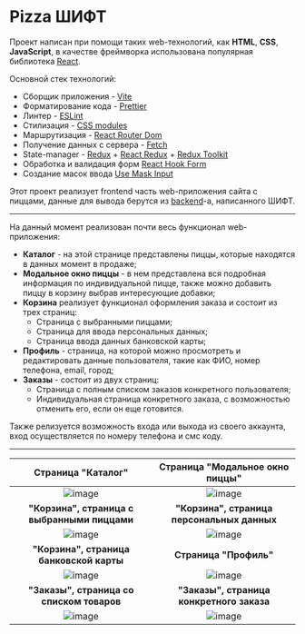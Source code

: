 # Pizza ШИФТ

Проект написан при помощи таких web-технологий, как **HTML**, **CSS**, **JavaScript**, в качестве фреймворка использована популярная библиотека [React](https://react.dev/).

Основной стек технологий:

-   Сборщик приложения - [Vite](https://vitejs.dev/)
-   Форматирование кода - [Prettier](https://prettier.io/)
-   Линтер - [ESLint](https://eslint.org/)
-   Стилизация - [CSS modules](https://create-react-app.dev/docs/adding-a-css-modules-stylesheet/)
-   Маршрутизация - [React Router Dom](https://reactrouter.com/en/main)
-   Получение данных с сервера - [Fetch](https://learn.javascript.ru/fetch)
-   State-manager - [Redux](https://redux.js.org/) + [React Redux](https://react-redux.js.org/) + [Redux Toolkit](https://redux-toolkit.js.org/)
-   Обработка и валидация форм [React Hook Form](https://react-hook-form.com/)
-   Создание масок ввода [Use Mask Input](https://www.npmjs.com/package/use-mask-input)

Этот проект реализует frontend часть web-приложения сайта с пиццами, данные для вывода берутся из [backend](https://shift-backend.onrender.com/api#/)-а, написанного ШИФТ.

---

На данный момент реализован почти весь функционал web-приложения:

-   **Каталог** - на этой странице представлены пиццы, которые находятся в данных момент в продаже;
-   **Модальное окно пиццы** - в нем представлена вся подробная информация по индивидуальной пицце, также можно добавить пиццу в корзину выбрав интересующие добавки;
-   **Корзина** реализует функционал оформления заказа и состоит из трех страниц:
    -   Страница с выбранными пиццами;
    -   Страница для ввода персональных данных;
    -   Страница ввода данных банковской карты;
-   **Профиль** - страница, на которой можно просмотреть и редактировать данные пользователя, такие как ФИО, номер телефона, email, город;
-   **Заказы** - состоит из двух страниц:
    -   Страница с полным списком заказов конкретного пользователя;
    -   Индивидуальная страница конкретного заказа, с возможностью отменить его, если он еще готовится.

Также релизуется возможность входа или выхода из своего аккаунта, вход осуществляется по номеру телефона и смс коду.

---

|                                    Страница "Каталог"                                     |                              Страница "Модальное окно пиццы"                              |
| :---------------------------------------------------------------------------------------: | :---------------------------------------------------------------------------------------: |
| ![image](https://github.com/user-attachments/assets/ffe6290f-e0b4-44b5-b82f-89fe397a3198) | ![image](https://github.com/user-attachments/assets/f01ecbe8-3a62-4d9b-9c22-ca5c49e02831) |
|                       **"Корзина", страница с выбранными пиццами**                        |                        **"Корзина", страница персональных данных**                        |
| ![image](https://github.com/user-attachments/assets/e46a4a5b-2624-4ad8-9701-9617e4327a4c) | ![image](https://github.com/user-attachments/assets/84bc042c-a865-4f06-bbed-7ae8aa000e97) |
|                         **"Корзина", страница банковской карты**                          |                                  **Страница "Профиль"**                                   |
| ![image](https://github.com/user-attachments/assets/4d5efe5a-6bca-44fd-a65b-559137e0d8d7) | ![image](https://github.com/user-attachments/assets/794a084e-4a79-4e98-a676-3bf41ae0b699) |
|                         **"Заказы", страница со списком товаров**                         |                         **"Заказы", страница конкретного заказа**                         |
| ![image](https://github.com/user-attachments/assets/af0409c8-d96b-4547-8713-a9d6b9bcff18) | ![image](https://github.com/user-attachments/assets/1f1dda4e-3569-4cc8-8154-45b389fb0b21) |
